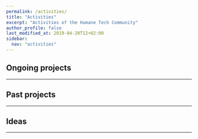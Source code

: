 ```yaml
---
permalink: /activities/
title: "Activities"
excerpt: "Activities of the Humane Tech Community"
author_profile: false
last_modified_at: 2019-04-20T12+02:00
sidebar:
  nav: "activities"
---
```


## Ongoing projects

---

## Past projects

---



## Ideas



---

